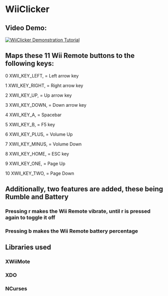 # WiiClicker

## Video Demo:
[![WiiClicker Demonstration Tutorial](https://img.youtube.com/vi/d0BpMvy9pCk/0.jpg)](https://www.youtube.com/watch?v=d0BpMvy9pCk)


## Maps these 11 Wii Remote buttons to the following keys:

0	XWII_KEY_LEFT, = Left arrow key 

1	XWII_KEY_RIGHT, = Right arrow key 

2	XWII_KEY_UP, = Up arrow key 

3	XWII_KEY_DOWN, = Down arrow key 

4	XWII_KEY_A, = Spacebar 

5	XWII_KEY_B, = F5 key 

6	XWII_KEY_PLUS, = Volume Up 

7	XWII_KEY_MINUS, = Volume Down 

8	XWII_KEY_HOME, = ESC key 

9	XWII_KEY_ONE, = Page Up 

10	XWII_KEY_TWO, = Page Down 

## Additionally, two features are added, these being Rumble and Battery

### Pressing r makes the Wii Remote vibrate, until r is pressed again to toggle it off

### Pressing b makes the Wii Remote battery percentage 

## Libraries used

### XWiiMote 

### XDO

### NCurses
